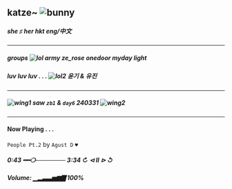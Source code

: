 ## katze~ ![bunny](https://pixels.crd.co/assets/images/gallery42/f3775c51.gif?v=379361a4)
##### she ♯ her hkt eng/中文


***


##### __groups__ ![lol](https://yokai.crd.co/assets/images/gallery13/0c977ae6.gif?v=b4df531c) army ze_rose onedoor myday light

##### __luv luv luv__  . . .  ![lol2](https://yokai.crd.co/assets/images/gallery10/0ef4b45d.gif?v=b4df531c) 윤기 & 유진


***


##### ![wing1](https://yokai.crd.co/assets/images/gallery03/4246c620.gif?v=b4df531c) saw `zb1` & `day6` 240331 ![wing2](https://yokai.crd.co/assets/images/gallery03/58ed5769.gif?v=b4df531c) 


***


#### Now Playing . . . 

`People Pt.2` by `Agust D`     `♥︎`

##### 0:43 ━━❍─────── 3:34  ↻     ⊲  Ⅱ  ⊳     ↺

##### Volume: ▁▂▃▃▅▆▇ 100%


